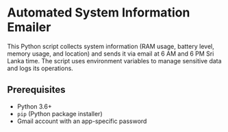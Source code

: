# Automated System Information Emailer

This Python script collects system information (RAM usage, battery level, memory usage, and location) and sends it via email at 6 AM and 6 PM Sri Lanka time. The script uses environment variables to manage sensitive data and logs its operations.

## Prerequisites

- Python 3.6+
- `pip` (Python package installer)
- Gmail account with an app-specific password








